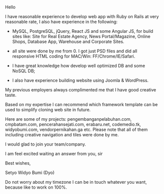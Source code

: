 Hello

I have reasonable experience to develop web app with Ruby on Rails at very reasonable rate, I also have experience in the following:

- MySQL, PostgreSQL, jQuery, React JS and some Angular JS, for build sites like: Site for Real Estate Agency, News Portal/Magazine, Online Shops, Database App, Warehouse and Corporate Sites.

- all site were done by me from 0. I got just PSD files and did all responsive HTML coding for MAC/Win: FF/Chrome/IE/Safari.

- I have great knowledge how develop well optimized DB and some NoSQL DB;

- I also have experience building website using Joomla & WordPress.

My previous employers always complimented me that I have good creative taste.

Based on my expertise I can recommend which framework template can be used to simplify cloning web site in future.

Here are some of my projects: pengembanganpelabuhan.com, cmpbatam.com, pencerahansejati.com, erabaru.net, codemedio.tk, widyobumi.com, vendorpernikahan.ga etc. Please note that all of them including creative navigation and tiles were done by me.

I would glad to join your team/company.

I am feel excited waiting an answer from you, sir


Best wishes, 

Setyo Widyo Bumi (Dyo) 

Do not worry about my timezone I can be in touch whatever you want, because like to work on 100%.

